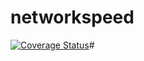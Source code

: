 # networkspeed

[![Coverage Status](https://coveralls.io/repos/github/brotherlogic/networkspeed/badge.svg)](https://coveralls.io/github/brotherlogic/networkspeedx)# 
